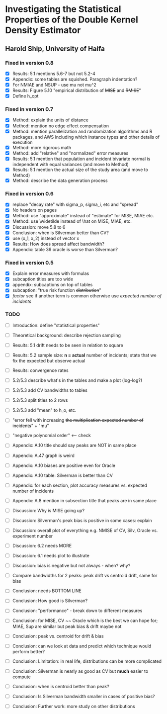 # Investigating the Statistical Properties of the Double Kernel Density Estimator
## Harold Ship, University of Haifa

### Fixed in version 0.8
 - [x] Results: 5.1 mentions 5.6-7 but not 5.2-4
 - [x] Appendix: some tables are squished. Paragraph indentation?
 - [x] For NMIAE and NSUP - use mu not mu^2
 - [x] Results: Figure 5.10 "empirical distribution of <del>MISE</del> and <del>RMISE</del>"
 - [x] Define h_opt

### Fixed in version 0.7
 - [x] Method: explain the units of distance
 - [x] Method: mention no edge effect compensation
 - [x] Method: mention parallelization and randomization algorithms and R packages, and AWS including which instance types and other details of execution
 - [x] Method: more rigorous math
 - [x] Method: add "relative" and "normalized" error measures
 - [x] Results: 5.1 mention that population and incident bivariate normal is independent with equal variances (and move to Method)
 - [x] Results: 5.1 mention the actual size of the study area (and move to Method)
 - [x] Method: describe the data generation process

### Fixed in version 0.6
 - [x] replace "decay rate" with sigma_p, sigma_i, etc and "spread"
 - [x] No headers on pages
 - [x] Method: use "approximate" instead of "estimate" for MISE, MIAE etc.
 - [x] Method: use \widetilde instead of \hat on MISE, MIAE, etc.
 - [x] Discussion: move 5.8 to 6
 - [x] Conclusion: when is Silverman better than CV?
 - [x] use (x_1, x_2) instead of vector x
 - [x] Results: How does spread affect bandwidth?
 - [x] Appendix: table 36 oracle is worse than Silverman?
   
### Fixed in version 0.5
 - [x] Explain error measures with formulas
 - [x] subcaption titles are too wide
 - [x] appendix: subcaptions on top of tables
 - [x] subcaption: "true risk function <del>distribution</del>"
 - [x] *factor* see if another term is common otherwise use *expected number of incidents*

### TODO

 - [ ] Introduction: define "statistical properties"
 - [ ] Theoretical background: describe rejection sampling
 - [ ] Results: 5.1 drift needs to be seen in relation to square
 - [ ] Results: 5.2 sample size: **n = actual** number of incidents; state that we fix the expected but observe actual
 - [ ] Results: convergence rates
 - [ ] 5.2/5.3 describe what's in the tables and make a plot (log-log?)
 - [ ] 5.2/5.3 add CV bandwidths to tables
 - [ ] 5.2/5.3 split titles to 2 rows
 - [ ] 5.2/5.3 add "mean" to h_o, etc.
 - [ ] "error fell with increasing <del>the multiplication expected number of incidents</del>" + "mu"
 - [ ] "negative polynomial order" <-- check
 - [ ] Appendix: A.10 title should say peaks are NOT in same place
 - [ ] Appendix: A.47 graph is weird
 - [ ] Appendix: A.10 biases are positive even for Oracle
 - [ ] Appendix: A.10 table: Silverman is better than CV
 - [ ] Appendix: for each section, plot accuracy measures vs. expected number of incidents
 - [ ] Appendix: A.8 mention in subsection title that peaks are in same place
 - [ ] Discussion: Why is MISE going up?
 - [ ] Discussion: Silverman's peak bias is positive in some cases: explain
 - [ ] Discussion: overall plot of everything e.g. NMISE of CV, Silv, Oracle vs. experiment number
 - [ ] Discussion: 6.2 needs MORE
 - [ ] Discussion: 6.1 needs plot to illustrate
 - [ ] Discussion: bias is negative but not always - when? why?
 - [ ] Compare bandwidths for 2 peaks: peak drift vs centroid drift, same for bias
 - [ ] Conclusion: needs BOTTOM LINE
 - [ ] Conclusion: How good is Silverman?
 - [ ] Conclusion: "performance" - break down to different measures
 - [ ] Conclusion: for MISE, CV ~~ Oracle which is the best we can hope for; MIAE, Sup are similar but peak bias & drift maybe not
 - [ ] Conclusion: peak vs. centroid for drift & bias
 - [ ] Conclusion: can we look at data and predict which technique would perform better?
 - [ ] Conclusion: Limitation: in real life, distributions can be more complicated
 - [ ] Conclusion: Silverman is nearly as good as CV but **much** easier to compute
 - [ ] Conclusion: when is centroid better than peak?
 - [ ] Conclusion: Is Silverman bandwidth smaller in cases of positive bias?
 - [ ] Conclusion: Further work: more study on other distributions

